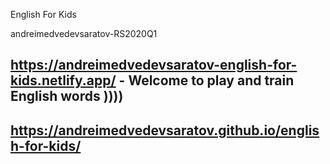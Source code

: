 English For Kids

andreimedvedevsaratov-RS2020Q1

## https://andreimedvedevsaratov-english-for-kids.netlify.app/  - Welcome to play and train English words ))))

## https://andreimedvedevsaratov.github.io/english-for-kids/
